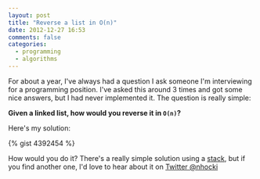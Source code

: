```yaml
---
layout: post
title: "Reverse a list in O(n)"
date: 2012-12-27 16:53
comments: false
categories: 
  - programming
  - algorithms
---
```


For about a year, I've always had a question I ask someone I'm interviewing for
a programming position. I've asked this around 3 times and got some nice
answers, but I had never implemented it. The question is really simple:

**Given a linked list, how would you reverse it in `O(n)`?**

Here's my solution:

{% gist 4392454 %}

How would you do it? There's a really simple solution using a
[stack](https://gist.github.com/nhocki/4392454#comment-676651), but if you
find another one, I'd love to hear about it on
[Twitter @nhocki](https://twitter.com/nhocki)

